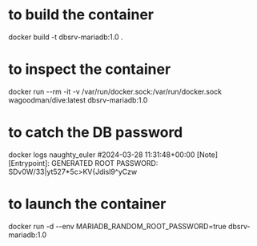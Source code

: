  # to build the container
 docker build -t dbsrv-mariadb:1.0 .

 # to inspect the container
docker run --rm -it -v /var/run/docker.sock:/var/run/docker.sock wagoodman/dive:latest dbsrv-mariadb:1.0

# to catch the DB password
docker logs naughty_euler
    #2024-03-28 11:31:48+00:00 [Note] [Entrypoint]: GENERATED ROOT PASSWORD: SDv0W/33|yt527*5c>KV{Jdisl9^yCzw


# to launch the container
docker run -d --env MARIADB_RANDOM_ROOT_PASSWORD=true dbsrv-mariadb:1.0


